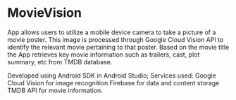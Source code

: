 # MovieVision

App allows users to utilize a mobile device camera to take a picture of a movie poster.
This image is processed through Google Cloud Vision API to identify the relevant movie pertaining to that poster. 
Based on the movie title the App retrieves key movie information such as trailers, cast, plot summary, etc from TMDB database.

Developed using Android SDK in Android Studio; 
Services used: Google Cloud Vision for image recognition
               Firebase for data and content storage
               TMDB API for movie information.
